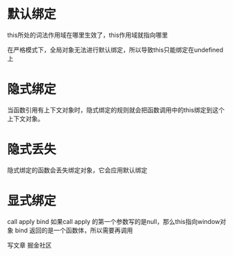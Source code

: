 # 默认绑定
this所处的词法作用域在哪里生效了，this作用域就指向哪里


在严格模式下，全局对象无法进行默认绑定，所以导致this只能绑定在undefined上

# 隐式绑定 
当函数引用有上下文对象时，隐式绑定的规则就会把函数调用中的this绑定到这个上下文对象。

# 隐式丢失
隐式绑定的函数会丢失绑定对象，它会应用默认绑定

# 显式绑定
call apply bind 
如果call apply 的第一个参数写的是null，那么this指向window对象
bind 返回的是一个函数体，所以需要再调用


写文章 掘金社区